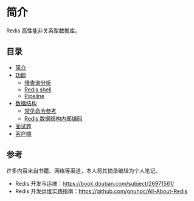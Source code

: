 # 简介

Redis 高性能非关系型数据库。

## 目录

- [简介](redis-introduction.md)
- [功能](./features/README.md)
  - [慢查询分析](./features/slow-query.md)
  - [Redis shell](./features/redis-shell.md)
  - [Pipeline](./features/Pipeline.md)
- [数据结构](./data-structure/README.md)
  - [常见命令参考](./data-structure/Redis-command.md)
  - [Redis 数据结构内部编码](./data-structure/Redis-encoding.md)
- [面试题](Redis-interview.md)
- [客户端](Redis-clients.md)

## 参考

许多内容来自书籍、网络等渠道，本人将其摘录编辑为个人笔记。

- Redis 开发与运维：https://book.douban.com/subject/26971561/
- Redis 开发运维实践指南：https://github.com/gnuhpc/All-About-Redis
